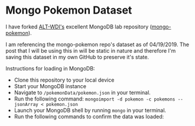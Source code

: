 # Mongo Pokemon Dataset

I have forked [ALT-WDI's](https://github.com/ATL-WDI-Exercises) excellent MongoDB lab repository ([mongo-pokemon](https://github.com/ATL-WDI-Exercises/mongo-pokemon)).

I am referencing the mongo-pokemon repo's dataset as of 04/19/2019. The post that I will be using this in will be static in nature and therefore I'm saving this dataset in my own GitHub to preserve it's state.

Instructions for loading in MongoDB:

* Clone this repository to your local device
* Start your MongoDB instance
* Navigate to `/pokemonData/pokemon.json` in your terminal.
* Run the following command:
`mongoimport -d pokemon -c pokemons --jsonArray < pokemon.json`
* Launch your MongoDB shell by running `mongo` in your terminal.
* Run the following commands to confirm the data was loaded:
